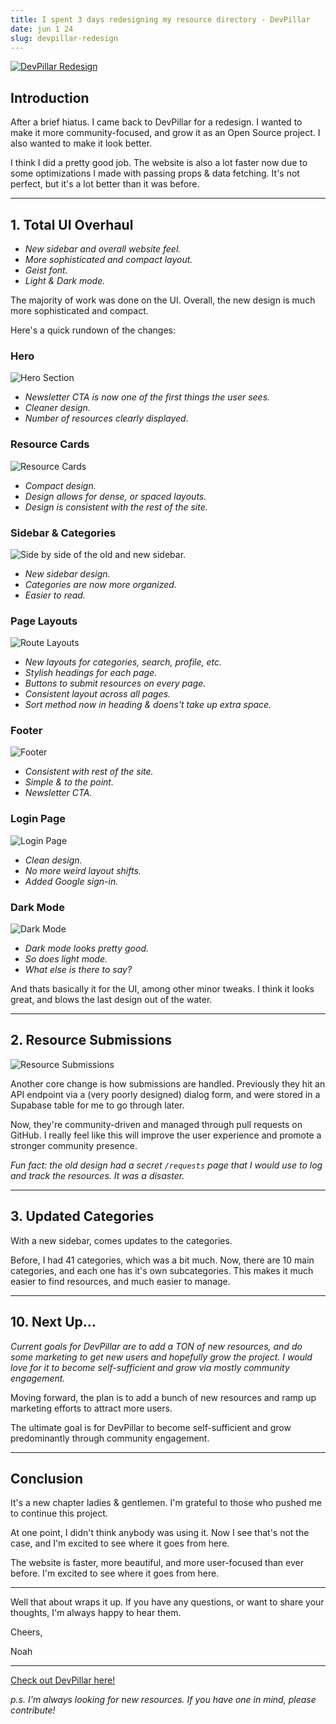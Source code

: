 ```yaml
---
title: I spent 3 days redesigning my resource directory - DevPillar
date: jun 1 24
slug: devpillar-redesign
---
```


[![DevPillar Redesign](/devpillar/split.png)](https://devpillar.org)

## **Introduction**
After a brief hiatus. I came back to DevPillar for a redesign. I wanted to make it more community-focused, and grow it as an Open Source project. I also wanted to make it look better.

I think I did a pretty good job. The website is also a lot faster now due to some optimizations I made with passing props & data fetching. It's not perfect, but it's a lot better than it was before.

---

## **1. Total UI Overhaul**

- *New sidebar and overall website feel.*
- *More sophisticated and compact layout.*
- *Geist font.*
- *Light & Dark mode.*


The majority of work was done on the UI. Overall, the new design is much more sophisticated and compact.

Here's a quick rundown of the changes:

### **Hero**

![Hero Section](/devpillar/hero.png)

- *Newsletter CTA is now one of the first things the user sees.*
- *Cleaner design.*
- *Number of resources clearly displayed.*

### **Resource Cards**

![Resource Cards](/devpillar/resource-cards.png)

- *Compact design.*
- *Design allows for dense, or spaced layouts.*
- *Design is consistent with the rest of the site.*

### **Sidebar & Categories**

![Side by side of the old and new sidebar.](/devpillar/sidebars.png)

- *New sidebar design.*
- *Categories are now more organized.*
- *Easier to read.*

### Page Layouts

![Route Layouts](/devpillar/page-layouts.png)

- *New layouts for categories, search, profile, etc.*
- *Stylish headings for each page.*
- *Buttons to submit resources on every page.*
- *Consistent layout across all pages.*
- *Sort method now in heading & doens't take up extra space.*

### Footer

![Footer](/devpillar/footer.png)

- *Consistent with rest of the site.*
- *Simple & to the point.*
- *Newsletter CTA.*

### Login Page

![Login Page](/devpillar/login.png)

- *Clean design.*
- *No more weird layout shifts.*
- *Added Google sign-in.*

### Dark Mode

![Dark Mode](/devpillar/dark-mode.png)

- *Dark mode looks pretty good.*
- *So does light mode.*
- *What else is there to say?*

And thats basically it for the UI, among other minor tweaks. I think it looks great, and blows the last design out of the water.

---

## **2. Resource Submissions**

![Resource Submissions](/devpillar/contributions.png)

Another core change is how submissions are handled. Previously they hit an API endpoint via a (very poorly designed) dialog form, and were stored in a Supabase table for me to go through later.

Now, they're community-driven and managed through pull requests on GitHub. I really feel like this will improve the user experience and promote a stronger community presence.

*Fun fact: the old design had a secret `/requests` page that I would use to log and track the resources. It was a disaster.*

---

## **3. Updated Categories**

With a new sidebar, comes updates to the categories.

Before, I had 41 categories, which was a bit much. Now, there are 10 main categories, and each one has it's own subcategories. This makes it much easier to find resources, and much easier to manage.

---

## **10. Next Up…**
*Current goals for DevPillar are to add a TON of new resources, and do some marketing to get new users and hopefully grow the project. I would love for it to become self-sufficient and grow via mostly community engagement.*

Moving forward, the plan is to add a bunch of new resources and ramp up marketing efforts to attract more users.

The ultimate goal is for DevPillar to become self-sufficient and grow predominantly through community engagement.

---

## **Conclusion**

It's a new chapter ladies & gentlemen. I'm grateful to those who pushed me to continue this project.

At one point, I didn't think anybody was using it. Now I see that's not the case, and I'm excited to see where it goes from here.

The website is faster, more beautiful, and more user-focused than ever before. I'm excited to see where it goes from here.

---

Well that about wraps it up. If you have any questions, or want to share your thoughts, I'm always happy to hear them.

Cheers,

Noah

---

[Check out DevPillar here!](https://devpillar.org)

*p.s. I'm always looking for new resources. If you have one in mind, please contribute!*
